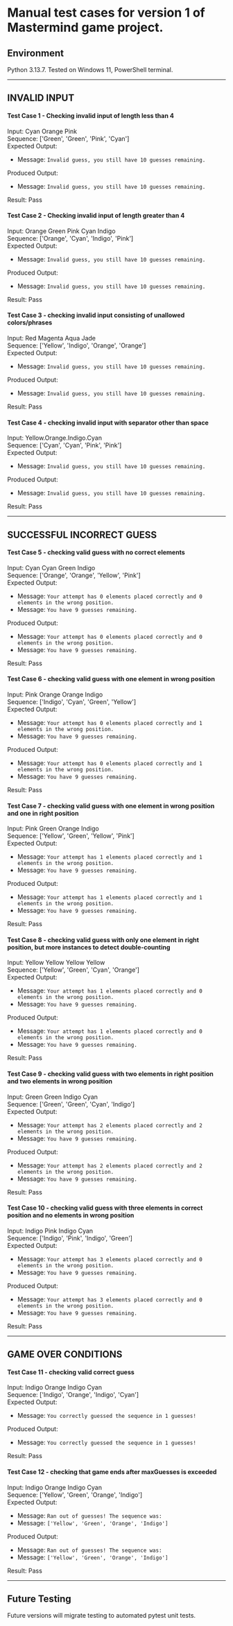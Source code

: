 # Manual test cases for version 1 of Mastermind game project.

## Environment 
Python 3.13.7. Tested on Windows 11, PowerShell terminal.  

---  

## INVALID INPUT  

#### Test Case 1 - Checking invalid input of length less than 4  
Input: Cyan Orange Pink  
Sequence: ['Green', 'Green', 'Pink', 'Cyan']  
Expected Output:  
- Message: `Invalid guess, you still have 10 guesses remaining.`

Produced Output:  
- Message: `Invalid guess, you still have 10 guesses remaining.`

Result: Pass  

#### Test Case 2 - Checking invalid input of length greater than 4  
Input: Orange Green Pink Cyan Indigo  
Sequence: ['Orange', 'Cyan', 'Indigo', 'Pink']  
Expected Output:  
- Message: `Invalid guess, you still have 10 guesses remaining.`

Produced Output:  
- Message: `Invalid guess, you still have 10 guesses remaining.`

Result: Pass  

#### Test Case 3 - checking invalid input consisting of unallowed colors/phrases  
Input: Red Magenta Aqua Jade  
Sequence: ['Yellow', 'Indigo', 'Orange', 'Orange']  
Expected Output:  
- Message: `Invalid guess, you still have 10 guesses remaining.`

Produced Output:  
- Message: `Invalid guess, you still have 10 guesses remaining.`

Result: Pass  

#### Test Case 4 - checking invalid input with separator other than space  
Input: Yellow.Orange.Indigo.Cyan  
Sequence: ['Cyan', 'Cyan', 'Pink', 'Pink']  
Expected Output:  
- Message: `Invalid guess, you still have 10 guesses remaining.`

Produced Output:  
- Message: `Invalid guess, you still have 10 guesses remaining.`

Result: Pass  

---  

## SUCCESSFUL INCORRECT GUESS  

#### Test Case 5 - checking valid guess with no correct elements  
Input: Cyan Cyan Green Indigo  
Sequence: ['Orange', 'Orange', 'Yellow', 'Pink']  
Expected Output:  
- Message: `Your attempt has 0 elements placed correctly and 0 elements in the wrong position.`  
- Message: `You have 9 guesses remaining.`

Produced Output:  
- Message: `Your attempt has 0 elements placed correctly and 0 elements in the wrong position.`  
- Message: `You have 9 guesses remaining.`

Result: Pass  

#### Test Case 6 - checking valid guess with one element in wrong position  
Input: Pink Orange Orange Indigo  
Sequence: ['Indigo', 'Cyan', 'Green', 'Yellow']  
Expected Output:  
- Message: `Your attempt has 0 elements placed correctly and 1 elements in the wrong position.`  
- Message: `You have 9 guesses remaining.`

Produced Output:  
- Message: `Your attempt has 0 elements placed correctly and 1 elements in the wrong position.`  
- Message: `You have 9 guesses remaining.`

Result: Pass  

#### Test Case 7 - checking valid guess with one element in wrong position and one in right position  
Input: Pink Green Orange Indigo  
Sequence: ['Yellow', 'Green', 'Yellow', 'Pink']  
Expected Output:  
- Message: `Your attempt has 1 elements placed correctly and 1 elements in the wrong position.`  
- Message: `You have 9 guesses remaining.`

Produced Output:  
- Message: `Your attempt has 1 elements placed correctly and 1 elements in the wrong position.`  
- Message: `You have 9 guesses remaining.`

Result: Pass  

#### Test Case 8 - checking valid guess with only one element in right position, but more instances to detect double-counting  
Input: Yellow Yellow Yellow Yellow  
Sequence: ['Yellow', 'Green', 'Cyan', 'Orange']  
Expected Output:  
- Message: `Your attempt has 1 elements placed correctly and 0 elements in the wrong position.`  
- Message: `You have 9 guesses remaining.`

Produced Output:  
- Message: `Your attempt has 1 elements placed correctly and 0 elements in the wrong position.`  
- Message: `You have 9 guesses remaining.`

Result: Pass  

#### Test Case 9 - checking valid guess with two elements in right position and two elements in wrong position  
Input: Green Green Indigo Cyan  
Sequence: ['Green', 'Green', 'Cyan', 'Indigo']  
Expected Output:  
- Message: `Your attempt has 2 elements placed correctly and 2 elements in the wrong position.`  
- Message: `You have 9 guesses remaining.`

Produced Output:  
- Message: `Your attempt has 2 elements placed correctly and 2 elements in the wrong position.`  
- Message: `You have 9 guesses remaining.`

Result: Pass  

#### Test Case 10 - checking valid guess with three elements in correct position and no elements in wrong position  
Input: Indigo Pink Indigo Cyan  
Sequence: ['Indigo', 'Pink', 'Indigo', 'Green']  
Expected Output:  
- Message: `Your attempt has 3 elements placed correctly and 0 elements in the wrong position.`  
- Message: `You have 9 guesses remaining.`

Produced Output:  
- Message: `Your attempt has 3 elements placed correctly and 0 elements in the wrong position.`  
- Message: `You have 9 guesses remaining.`

Result: Pass  

---  

## GAME OVER CONDITIONS  

#### Test Case 11 - checking valid correct guess  
Input: Indigo Orange Indigo Cyan  
Sequence: ['Indigo', 'Orange', 'Indigo', 'Cyan']  
Expected Output:  
- Message: `You correctly guessed the sequence in 1 guesses!`

Produced Output:  
- Message: `You correctly guessed the sequence in 1 guesses!`
  
Result: Pass  

#### Test Case 12 - checking that game ends after maxGuesses is exceeded  
Input: Indigo Orange Indigo Cyan  
Sequence: ['Yellow', 'Green', 'Orange', 'Indigo']  
Expected Output:  
- Message: `Ran out of guesses! The sequence was:`  
- Message: `['Yellow', 'Green', 'Orange', 'Indigo']`

Produced Output:  
- Message: `Ran out of guesses! The sequence was:`  
- Message: `['Yellow', 'Green', 'Orange', 'Indigo']`

Result: Pass  

---  

## Future Testing  
Future versions will migrate testing to automated pytest unit tests.  
